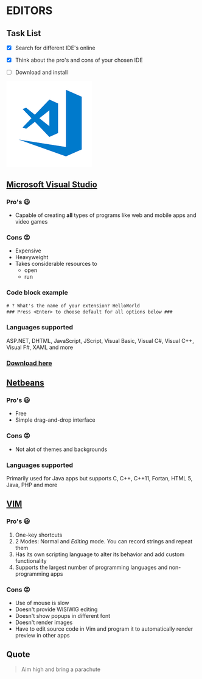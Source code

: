 # EDITORS 

## Task List
- [x] Search for different IDE's online
- [x] Think about the pro's and cons of your chosen IDE
- [ ] Download and install


![alt text](img/index.png "Microsoft Visual Studio logo")
## [Microsoft Visual Studio](https://visualstudio.microsoft.com/)

### Pro's :smiley:
* Capable of creating **all** types of programs like web and mobile apps and video games

### Cons :rage:
* Expensive
* Heavyweight 
* Takes considerable resources to 
   * open 
   * run

### Code block example
```# ? What type of extension do you want to create? New Extension (TypeScript)
# ? What's the name of your extension? HelloWorld
### Press <Enter> to choose default for all options below ###
```


### Languages supported
ASP.NET, DHTML, JavaScript, JScript, Visual Basic, Visual C#, Visual C++, Visual F#, XAML and more

### [Download here](https://code.visualstudio.com/Download)

## [Netbeans](https://netbeans.org/)
### Pro's :smiley:
* Free
* Simple drag-and-drop interface
### Cons :rage:
* Not alot of themes and backgrounds

### Languages supported
Primarily used for Java apps but supports C, C++, C++11, Fortan, HTML 5, Java, PHP and more

## [VIM](https://www.vim.org/)
### Pro's :smiley:
1. One-key shortcuts
2. 2 Modes: Normal and *Editing* mode. You can record strings and repeat them
3. Has its own scripting language to alter its behavior and add custom functionality
4. Supports the largest number of programming languages and non-programming apps

### Cons :rage:
* Use of mouse is slow
* Doesn't provide WISIWIG editing
* Doesn't show popups in different font
* Doesn't render images
* Have to edit source code in Vim and program it to automatically render preview in other apps

## Quote
> Aim high and bring a parachute
